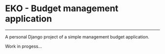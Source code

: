# EKO - Budget management application
___

A personal Django project of a simple management budget application.

Work in progess...